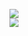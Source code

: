 [![](https://img.shields.io/badge/Made%20With-Github%20Spray-lightgrey.svg?style=for-the-badge&logo=github)](https://github.com/Annihil/github-spray#18993)  
[![](https://i.imgur.com/2DrTn0Z.gif)](https://github.com/Annihil/github-spray)